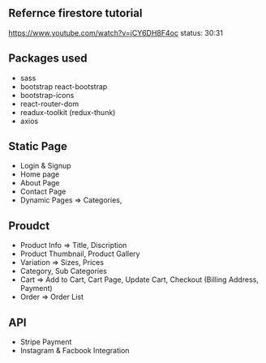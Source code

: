 ## Refernce firestore tutorial
https://www.youtube.com/watch?v=jCY6DH8F4oc
status: 30:31

## Packages used
* sass
* bootstrap react-bootstrap
* bootstrap-icons
* react-router-dom
* readux-toolkit (redux-thunk)
* axios

## Static Page
* Login & Signup
* Home page
* About Page
* Contact Page
* Dynamic Pages => Categories, 

## Proudct
* Product Info => Title, Discription
* Product Thumbnail, Product Gallery
* Variation => Sizes, Prices
* Category, Sub Categories
* Cart => Add to Cart, Cart Page, Update Cart, Checkout (Billing Address, Payment)
* Order => Order List

## API
* Stripe Payment
* Instagram & Facbook Integration 
